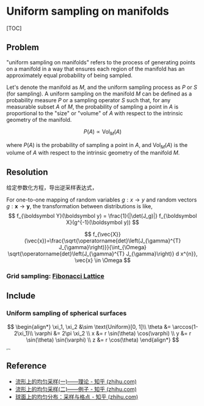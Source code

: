 # Uniform sampling on manifolds

[TOC]

## Problem

"uniform sampling on manifolds" refers to the process of generating points on a manifold in a way that ensures each region of the manifold has an approximately equal probability of being sampled. 

Let's denote the manifold as $M$, and the uniform sampling process as $P$ or $S$ (for sampling). A uniform sampling on the manifold $M$ can be defined as a probability measure $P$ or a sampling operator $S$ such that, for any measurable subset $A$ of $M$, the probability of sampling a point in $A$ is proportional to the "size" or "volume" of $A$ with respect to the intrinsic geometry of the manifold.

$$
P(A) \propto \text{Vol}_M(A)
$$

where $P(A)$ is the probability of sampling a point in $A$, and $\text{Vol}_M(A)$ is the volume of $A$ with respect to the intrinsic geometry of the manifold $M$.

## Resolution

给定参数化方程，导出逆采样表达式，

For one-to-one mapping of random variables $g: x \to y$ and random vectors $g: \boldsymbol  x \to \boldsymbol  y$, the transformation between distributions is like,
$$
f_{\boldsymbol Y}(\boldsymbol y) = \frac{1}{|\det(J_g)|} f_{\boldsymbol X}(g^{-1}(\boldsymbol y))
$$

$$
f_{\vec{X}}(\vec{x})=\frac{\sqrt{\operatorname{det}\left(J_{\gamma}^{T} J_{\gamma}\right)}}{\int_{\Omega} \sqrt{\operatorname{det}\left(J_{\gamma}^{T} J_{\gamma}\right)} d x^{n}}, \vec{x} \in \Omega
$$



### Grid sampling: [Fibonacci Lattice](./Fibonacci_Lattice.md)

## Include

### Uniform sampling of spherical surfaces

$$
\begin{align*}
\xi_1, \xi_2 &\sim \text{Uniform}[0, 1]\\
\theta &= \arccos(1-2\xi_1)\\
\varphi &= 2\pi \xi_2 \\
x &= r \sin(\theta) \cos(\varphi) \\
y &= r \sin(\theta) \sin(\varphi) \\
z &= r \cos(\theta)
\end{align*}
$$

<img src="./assets/v2-ffb3519e0f18feacbd046cd7ce59696c_720w.webp" alt="img" style="zoom:25%;" />

## Reference

- [流形上的均匀采样(一)——理论 - 知乎 (zhihu.com)](https://zhuanlan.zhihu.com/p/376386495)
- [流形上的均匀采样(二)——例子 - 知乎 (zhihu.com)](https://zhuanlan.zhihu.com/p/376432029)
- [球面上的均匀分布：采样与格点 - 知乎 (zhihu.com)](https://zhuanlan.zhihu.com/p/26052376)

